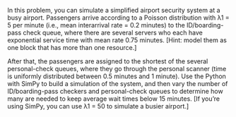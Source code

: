 In this problem, you can simulate a simplified airport security system at a busy airport. Passengers arrive according to a Poisson distribution with λ1 = 5 per minute (i.e., mean interarrival rate = 0.2 minutes) to the ID/boarding-pass check queue, where there are several servers who each have exponential service time with mean rate 0.75 minutes. [Hint: model them as one block that has more than one resource.]

After that, the passengers are assigned to the shortest of the several personal-check queues, where they go through the personal scanner (time is uniformly distributed between 0.5 minutes and 1 minute). Use the Python with SimPy to build a simulation of the system, and then vary the number of ID/boarding-pass checkers and personal-check queues to determine how many are needed to keep average wait times below 15 minutes. [If you’re using SimPy, you can use λ1 = 50 to simulate a busier airport.]
